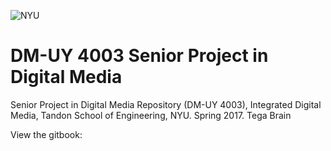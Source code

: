 ![NYU](http://engineering.nyu.edu/files/tandon_long_black.png)

# DM-UY 4003 Senior Project in Digital Media

Senior Project in Digital Media Repository \(DM-UY 4003\), Integrated Digital Media, Tandon School of Engineering, NYU. Spring 2017. Tega Brain

View the gitbook: 

